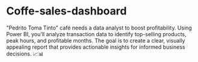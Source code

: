 # Coffe-sales-dashboard
"Pedrito Toma Tinto" café needs a data analyst to boost profitability. Using Power BI, you'll analyze transaction data to identify top-selling products, peak hours, and profitable months. The goal is to create a clear, visually appealing report that provides actionable insights for informed business decisions. 📈📊
